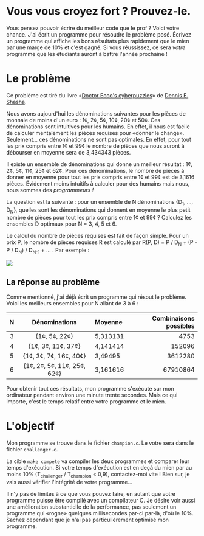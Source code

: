 #  Vous vous croyez fort ? Prouvez-le.

Vous pensez pouvoir écrire du meilleur code que le prof ?
Voici votre chance.
J'ai écrit un programme pour résoudre le problème posé.
Écrivez un programme qui affiche les bons résultats plus rapidement que le mien par une marge de 10% et c'est gagné.
Si vous réussissez, ce sera *votre* programme que les étudiants auront à battre l'année prochaine !

# Le problème

Ce problème est tiré du livre «[Doctor Ecco's cyberpuzzles](https://www.goodreads.com/book/show/82492.Doctor_Ecco_s_Cyberpuzzles)» de [Dennis E. Shasha](https://en.wikipedia.org/wiki/Dennis_Shasha).

Nous avons aujourd'hui les dénominations suivantes pour les pièces de monnaie de moins d'un euro : 1¢, 2¢, 5¢, 10¢, 20¢ et 50¢.
Ces dénominations sont intuitives pour les humains.
En effet, il nous est facile de calculer mentalement les pièces requises pour «donner le change».
Seulement... ces dénominations ne sont pas optimales.
En effet, pour tout les prix compris entre 1¢ et 99¢ le nombre de pièces que nous auront à débourser en moyenne sera de 3,434343 pièces.

Il existe un ensemble de dénominations qui donne un meilleur résultat : 1¢, 2¢, 5¢, 11¢, 25¢ et 62¢.
Pour ces dénominations, le nombre de pièces à donner en moyenne pour tout les prix compris entre 1¢ et 99¢ est de 3,1616 pièces.
Évidement moins intuitifs à calculer pour des humains mais nous, nous  sommes des *programmeurs !*

La question est la suivante : pour un ensemble de N dénominations {D<sub>1</sub>, ..., D<sub>N</sub>}, quelles sont les dénominations qui donnent en moyenne le plus petit nombre de pièces pour tout les prix compris entre 1¢ et 99¢ ?
Calculez les ensembles D optimaux pour N = 3, 4, 5 et 6.

Le calcul du nombre de pièces requises est fait de façon simple.
Pour un prix P, le nombre de pièces requises R est calculé par R(P, D) = P / D<sub>N</sub> + (P - P / D<sub>N</sub>) / D<sub>N-1</sub> + ... .
Par exemple :

<img src="https://render.githubusercontent.com/render/math?math=%5Clarge%0A%5Cbegin%7Balign*%7D%0AR(96%2C%20%5Cleft%5C%7B1%2C2%2C5%2C10%2C20%2C50%5Cright%5C%7D)%26%3D96%2F50%2B46%2F20%2B6%2F5%2B1%2F1%5C%5C%0A%26%3D1%2B2%2B1%2B1%5C%5C%0A%26%3D5%0A%5Cend%7Balign*%7D" >

[//]: # (Generated with: https://jsfiddle.net/8ndx694g/)

## La réponse au problème

Comme mentionné, j'ai déjà écrit un programme qui résout le problème.
Voici les meilleurs ensembles pour N allant de 3 à 6 :

| N | Dénominations | Moyenne | Combinaisons possibles |
|:-:|:-:|:- | -:|
| 3 | {1¢, 5¢, 22¢} | 5,313131 | 4753 |
| 4 | {1¢, 3¢, 11¢, 37¢} | 4,141414 | 152096 |
| 5 | {1¢, 3¢, 7¢, 16¢, 40¢} | 3,49495 | 3612280 |
| 6 | {1¢, 2¢, 5¢, 11¢, 25¢, 62¢} | 3,161616 | 67910864 |

Pour obtenir tout ces résultats, mon programme s'exécute sur mon ordinateur pendant environ une minute trente secondes.
Mais ce qui importe, c'est le temps relatif entre votre programme et le mien.

# L'objectif

Mon programme se trouve dans le fichier `champion.c`.
Le votre sera dans le fichier `challenger.c`.

La cible `make compete` va compiler les deux programmes et comparer leur temps d'exécution.
Si votre temps d'exécution est en deçà du mien par au moins 10% (T<sub>challenger</sub> / T<sub>champion</sub> < 0,9), contactez-moi vite !
Bien sur, je vais aussi vérifier l'intégrité de votre programme...

Il n'y pas de limites à ce que vous pouvez faire, en autant que votre programme puisse être compilé avec un compilateur C.
Je désire voir aussi une amélioration substantielle de la performance, pas seulement un programme qui «rogne» quelques millisecondes par-ci par-là, d'où le 10%.
Sachez cependant que je n'ai pas particulièrement optimisé mon programme.
